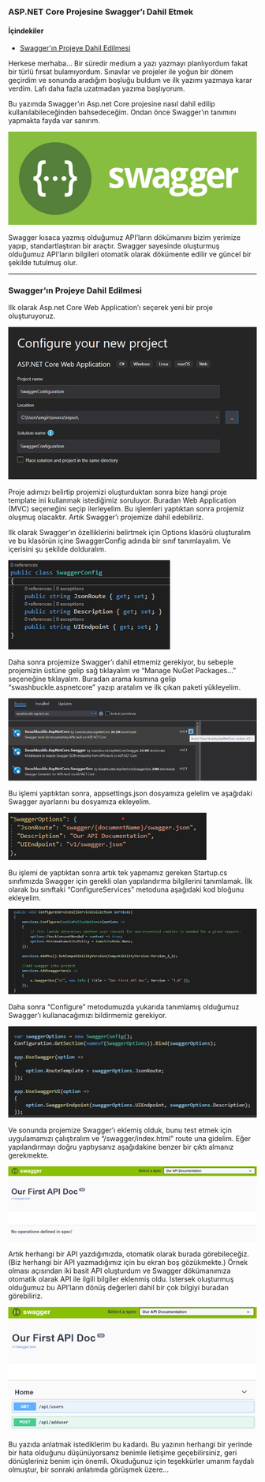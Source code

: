 ### ASP.NET Core Projesine Swagger’ı Dahil Etmek

#### İçindekiler

- [Swagger'ın Projeye Dahil Edilmesi](#swagger'ın-projeye-dahil-edilmesi)

Herkese merhaba… Bir süredir medium a yazı yazmayı planlıyordum fakat bir türlü fırsat bulamıyordum. Sınavlar ve projeler ile yoğun bir dönem geçirdim ve sonunda aradığım boşluğu buldum ve ilk yazımı yazmaya karar verdim. Lafı daha fazla uzatmadan yazıma başlıyorum.

Bu yazımda Swagger’ın Asp.net Core projesine nasıl dahil edilip kullanılabileceğinden bahsedeceğim. Ondan önce Swagger’ın tanımını yapmakta fayda var sanırım.

![swagger](images/swagger.png)

Swagger kısaca yazmış olduğumuz API’ların dökümanını bizim yerimize yapıp, standartlaştıran bir araçtır. Swagger sayesinde oluşturmuş olduğumuz API’ların bilgileri otomatik olarak dökümente edilir ve güncel bir şekilde tutulmuş olur.

---

### Swagger’ın Projeye Dahil Edilmesi

Ilk olarak Asp.net Core Web Application’ı seçerek yeni bir proje oluşturuyoruz.

![asp.net core web application](images/web-application.png)

Proje adımızı belirtip projemizi oluşturduktan sonra bize hangi proje template ini kullanmak istediğimiz soruluyor. Buradan Web Application (MVC) seçeneğini seçip ilerleyelim. Bu işlemleri yaptıktan sonra projemiz oluşmuş olacaktır. Artık Swagger’ı projemize dahil edebiliriz.

Ilk olarak Swagger’ın özelliklerini belirtmek için Options klasörü oluşturalım ve bu klasörün içine SwaggerConfig adında bir sınıf tanımlayalım. Ve içerisini şu şekilde dolduralım.

![swaggerconfig sınıfımız](images/swaggerconfig.png)

Daha sonra projemize Swagger’ı dahil etmemiz gerekiyor, bu sebeple projemizin üstüne gelip sağ tıklayalım ve “Manage NuGet Packages…” seçeneğine tıklayalım. Buradan arama kısmına gelip “swashbuckle.aspnetcore” yazıp aratalım ve ilk çıkan paketi yükleyelim.

![swashbuckle](images/swashbuckle.png)

Bu işlemi yaptıktan sonra, appsettings.json dosyamıza gelelim ve aşağıdaki Swagger ayarlarını bu dosyamıza ekleyelim.

![appsettings.json](images/appsettings.json.png)

Bu işlemi de yaptıktan sonra artık tek yapmamız gereken Startup.cs sınıfımızda Swagger için gerekli olan yapılandırma bilgilerini tanımlamak. İlk olarak bu sınıftaki “ConfigureServices” metoduna aşağıdaki kod bloğunu ekleyelim.

![startup.cs](images/startup.cs.png)

Daha sonra “Configure” metodumuzda yukarıda tanımlamış olduğumuz Swagger’ı kullanacağımızı bildirmemiz gerekiyor.

![swagger options](images/configswagger.png)

Ve sonunda projemize Swagger’ı eklemiş olduk, bunu test etmek için uygulamamızı çalıştıralım ve “/swagger/index.html” route una gidelim. Eğer yapılandırmayı doğru yaptıysanız aşağıdakine benzer bir çıktı almanız gerekmekte.

![/swagger/index.html](images/swagger-index.html.png)

Artık herhangi bir API yazdığımızda, otomatik olarak burada görebileceğiz. (Biz herhangi bir API yazmadığımız için bu ekran boş gözükmekte.) Örnek olması açısından iki basit API oluşturdum ve Swagger dökümanımıza otomatik olarak API ile ilgili bilgiler eklenmiş oldu. Istersek oluşturmuş olduğumuz bu API’ların dönüş değerleri dahil bir çok bilgiyi buradan görebiliriz.

![swagger documentation](images/swagger-doc.png)

Bu yazıda anlatmak istediklerim bu kadardı. Bu yazının herhangi bir yerinde bir hata olduğunu düşünüyorsanız benimle iletişime geçebilirsiniz, geri dönüşleriniz benim için önemli. Okuduğunuz için teşekkürler umarım faydalı olmuştur, bir sonraki anlatımda görüşmek üzere…